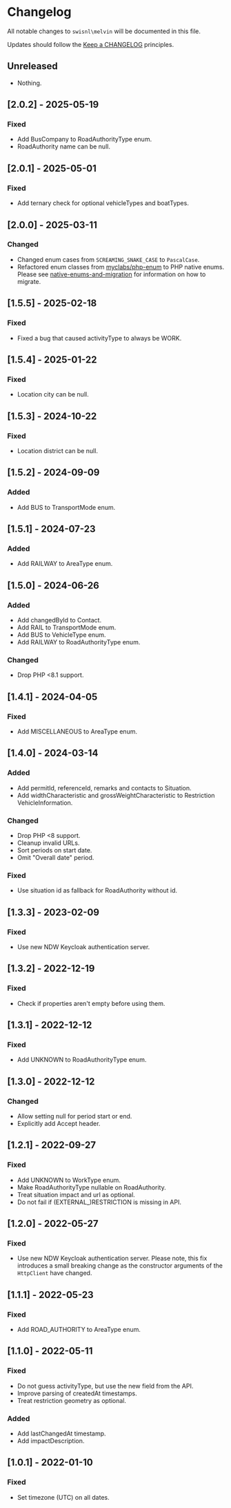 # Changelog

All notable changes to `swisnl\melvin` will be documented in this file.

Updates should follow the [Keep a CHANGELOG](https://keepachangelog.com/) principles.

## Unreleased
- Nothing.

## [2.0.2] - 2025-05-19

### Fixed
- Add BusCompany to RoadAuthorityType enum.
- RoadAuthority name can be null.

## [2.0.1] - 2025-05-01

### Fixed
- Add ternary check for optional vehicleTypes and boatTypes.

## [2.0.0] - 2025-03-11

### Changed
- Changed enum cases from `SCREAMING_SNAKE_CASE` to `PascalCase`.
- Refactored enum classes from [myclabs/php-enum](https://github.com/myclabs/php-enum) to PHP native enums. Please see [native-enums-and-migration](https://github.com/myclabs/php-enum?tab=readme-ov-file#native-enums-and-migration) for information on how to migrate.

## [1.5.5] - 2025-02-18

### Fixed
- Fixed a bug that caused activityType to always be WORK.

## [1.5.4] - 2025-01-22

### Fixed
- Location city can be null.

## [1.5.3] - 2024-10-22

### Fixed
- Location district can be null.

## [1.5.2] - 2024-09-09

### Added
- Add BUS to TransportMode enum.

## [1.5.1] - 2024-07-23

### Added
- Add RAILWAY to AreaType enum.

## [1.5.0] - 2024-06-26

### Added
- Add changedById to Contact.
- Add RAIL to TransportMode enum.
- Add BUS to VehicleType enum.
- Add RAILWAY to RoadAuthorityType enum.

### Changed
- Drop PHP <8.1 support.

## [1.4.1] - 2024-04-05

### Fixed
- Add MISCELLANEOUS to AreaType enum.

## [1.4.0] - 2024-03-14

### Added
- Add permitId, referenceId, remarks and contacts to Situation.
- Add widthCharacteristic and grossWeightCharacteristic to Restriction VehicleInformation.

### Changed
- Drop PHP <8 support.
- Cleanup invalid URLs.
- Sort periods on start date.
- Omit "Overall date" period.

### Fixed
- Use situation id as fallback for RoadAuthority without id.

## [1.3.3] - 2023-02-09

### Fixed
- Use new NDW Keycloak authentication server.

## [1.3.2] - 2022-12-19

### Fixed
- Check if properties aren't empty before using them.

## [1.3.1] - 2022-12-12

### Fixed
- Add UNKNOWN to RoadAuthorityType enum.

## [1.3.0] - 2022-12-12

### Changed
- Allow setting null for period start or end.
- Explicitly add Accept header.

## [1.2.1] - 2022-09-27

### Fixed
- Add UNKNOWN to WorkType enum.
- Make RoadAuthorityType nullable on RoadAuthority.
- Treat situation impact and url as optional.
- Do not fail if (EXTERNAL_)RESTRICTION is missing in API.

## [1.2.0] - 2022-05-27

### Fixed
- Use new NDW Keycloak authentication server. Please note, this fix introduces a small breaking change as the constructor arguments of the `HttpClient` have changed.

## [1.1.1] - 2022-05-23

### Fixed
- Add ROAD_AUTHORITY to AreaType enum.

## [1.1.0] - 2022-05-11

### Fixed
- Do not guess activityType, but use the new field from the API.
- Improve parsing of createdAt timestamps.
- Treat restriction geometry as optional.

### Added
- Add lastChangedAt timestamp.
- Add impactDescription.

## [1.0.1] - 2022-01-10

### Fixed
- Set timezone (UTC) on all dates.
